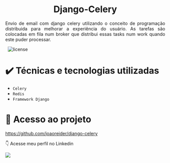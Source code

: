 <h1 align="center"> Django-Celery </h1>

<p style='text-align: justify;'> 
Envio de email com django celery utilizando o conceito de programação distribuida para melhorar a experiência do usuário. As tarefas são colocadas em fila num broker que distribui essas tasks num work quando este puder processar.

<br>

&nbsp;
![license](https://img.shields.io/badge/license-MIT-green)


# ✔️ Técnicas e tecnologias utilizadas


- ``Celery``
- ``Redis``
- ``Framework Django``


# 📁 Acesso ao projeto


https://github.com/joaoreider/django-celery



:point_down: Acesse meu perfil no Linkedin 
<div> 
 <a href="https://www.linkedin.com/in/jo%C3%A3o-paulo-2345b3170/" target="_blank"><img src="https://img.shields.io/badge/LinkedIn-0077B5?style=for-the-badge&logo=linkedin&logoColor=white"></a>

</div>


